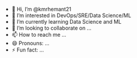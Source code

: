 - 👋 Hi, I’m @kmrhemant21
- 👀 I’m interested in DevOps/SRE/Data Science/ML
- 🌱 I’m currently learning Data Science and ML
- 💞️ I’m looking to collaborate on ...
- 📫 How to reach me ...
- 😄 Pronouns: ...
- ⚡ Fun fact: ...

<!---
kmrhemant21/kmrhemant21 is a ✨ special ✨ repository because its `README.md` (this file) appears on your GitHub profile.
You can click the Preview link to take a look at your changes.
--->
